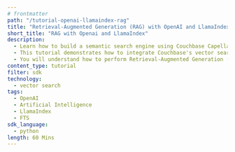 ```yaml
---
# frontmatter
path: "/tutorial-openai-llamaindex-rag"
title: "Retrieval-Augmented Generation (RAG) with OpenAI and LlamaIndex"
short_title: "RAG with Openai and LlamaIndex"
description:
  - Learn how to build a semantic search engine using Couchbase Capella AI Services.
  - This tutorial demonstrates how to integrate Couchbase's vector search capabilities with the embeddings provided by Capella AI Services.
  - You will understand how to perform Retrieval-Augmented Generation (RAG) using Llamaindex and Capella AI services.
content_type: tutorial
filter: sdk
technology:
  - vector search
tags:
  - OpenAI
  - Artificial Intelligence
  - LlamaIndex
  - FTS
sdk_language:
  - python
length: 60 Mins
---
```

